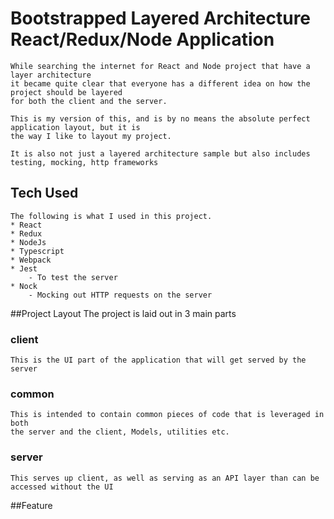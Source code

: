# Bootstrapped Layered Architecture React/Redux/Node Application
    While searching the internet for React and Node project that have a layer architecture
    it became quite clear that everyone has a different idea on how the project should be layered
    for both the client and the server.
    
    This is my version of this, and is by no means the absolute perfect application layout, but it is 
    the way I like to layout my project.
    
    It is also not just a layered architecture sample but also includes testing, mocking, http frameworks
    
    
## Tech Used
    The following is what I used in this project.
    * React
    * Redux
    * NodeJs
    * Typescript
    * Webpack
    * Jest
        - To test the server
    * Nock
        - Mocking out HTTP requests on the server
    
##Project Layout
 The project is laid out in 3 main parts
 ### client
    This is the UI part of the application that will get served by the server
    
 ### common
    This is intended to contain common pieces of code that is leveraged in both
    the server and the client, Models, utilities etc.
    
 ### server
    This serves up client, as well as serving as an API layer than can be accessed without the UI
    

##Feature